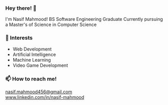 ### Hey there! 👋

I'm Nasif Mahmood! 
BS Software Engineering Graduate
Currently pursuing a Master's of Science in Computer Science

### 🌱 Interests
- Web Development
- Artificial Intelligence
- Machine Learning
- Video Game Development

### 📫 How to reach me!

nasif.mahmood456@gmail.com  
www.linkedin.com/in/nasif-mahmood

